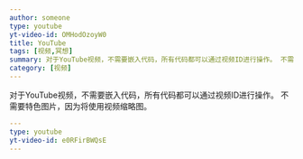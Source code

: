 ```yaml
---
author: someone
type: youtube
yt-video-id: OMHodOzoyW0
title: YouTube
tags: [视频,冥想]
summary: 对于YouTube视频，不需要嵌入代码，所有代码都可以通过视频ID进行操作。 不需要特色图片，因为将使用视频缩略图。
category: [视频]
---
```



对于YouTube视频，不需要嵌入代码，所有代码都可以通过视频ID进行操作。 不需要特色图片，因为将使用视频缩略图。
```yml
---
type: youtube
yt-video-id: e0RFirBWQsE
---
```
